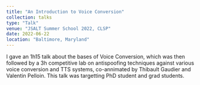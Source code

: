 ```yaml
---
title: "An Introduction to Voice Conversion"
collection: talks
type: "Talk"
venue: "JSALT Summer School 2022, CLSP"
date: 2022-06-22
location: "Baltimore, Maryland"
---
```


I gave an 1h15 talk about the bases of Voice Conversion, which was then followed by a 3h competitive lab on antispoofing techniques against various voice conversion and TTS systems, co-annimated by Thibault Gaudier and Valentin Pelloin. This talk was targetting PhD student and grad students.